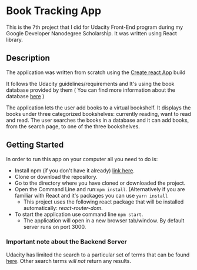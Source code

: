 # Book Tracking App

This is the 7th project that I did for Udacity Front-End program during my Google Developer Nanodegree Scholarship. It was written using React library. 

## Description
The application was written from scratch using the [Create react App](https://github.com/facebook/create-react-app) build

It follows the Udacity guidelines/requirements and It's using the book database provided by them 
( You can find more information about the database [here](https://github.com/udacity/reactnd-project-myreads-starter) )

The application lets the user add books to a virtual bookshelf. It displays the books under three categorized bookshelves: currently reading, want to read and read. The user searches the books in a database and it can add books, from the search page, to one of the three bookshelves. 

## Getting Started

In order to run this app on your computer all you need to do is:

* Install npm (if you don't have it already) [link here](https://www.npmjs.com/).
* Clone or download the repository.
* Go to the directory where you have cloned or downloaded the project.
* Open the Command Line and run:`npm install`. (Alternatively if you are familiar with React and it's packages you can use `yarn install`
    - This project uses the following react package that will be installed automatically: *react-router-dom*.
* To start the application use command line `npm start`.
    - The application will open in a new browser tab/window. By default server runs on port 3000.
    
### Important note about the Backend Server

Udacity has limited the search to a particular set of terms that can be found [here](https://github.com/udacity/reactnd-project-myreads-starter/blob/master/SEARCH_TERMS.md). Other search terms *will not* return any results.
